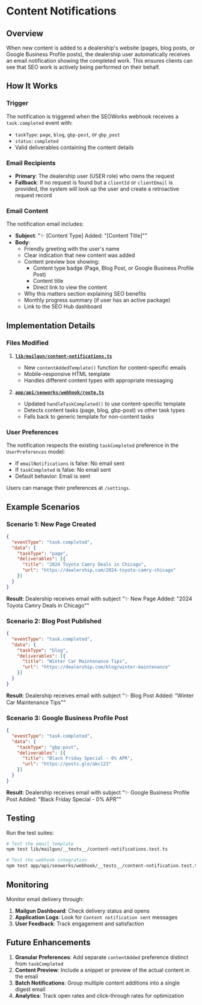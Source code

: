 # Content Notifications

## Overview
When new content is added to a dealership's website (pages, blog posts, or Google Business Profile posts), the dealership user automatically receives an email notification showing the completed work. This ensures clients can see that SEO work is actively being performed on their behalf.

## How It Works

### Trigger
The notification is triggered when the SEOWorks webhook receives a `task.completed` event with:
- `taskType`: `page`, `blog`, `gbp-post`, or `gbp_post`
- `status`: `completed`
- Valid deliverables containing the content details

### Email Recipients
- **Primary**: The dealership user (USER role) who owns the request
- **Fallback**: If no request is found but a `clientId` or `clientEmail` is provided, the system will look up the user and create a retroactive request record

### Email Content
The notification email includes:
- **Subject**: "✨ [Content Type] Added: "[Content Title]""
- **Body**:
  - Friendly greeting with the user's name
  - Clear indication that new content was added
  - Content preview box showing:
    - Content type badge (Page, Blog Post, or Google Business Profile Post)
    - Content title
    - Direct link to view the content
  - Why this matters section explaining SEO benefits
  - Monthly progress summary (if user has an active package)
  - Link to the SEO Hub dashboard

## Implementation Details

### Files Modified
1. **[`lib/mailgun/content-notifications.ts`](../lib/mailgun/content-notifications.ts)**
   - New `contentAddedTemplate()` function for content-specific emails
   - Mobile-responsive HTML template
   - Handles different content types with appropriate messaging

2. **[`app/api/seoworks/webhook/route.ts`](../app/api/seoworks/webhook/route.ts:332-346)**
   - Updated `handleTaskCompleted()` to use content-specific template
   - Detects content tasks (page, blog, gbp-post) vs other task types
   - Falls back to generic template for non-content tasks

### User Preferences
The notification respects the existing `taskCompleted` preference in the `UserPreferences` model:
- If `emailNotifications` is false: No email sent
- If `taskCompleted` is false: No email sent
- Default behavior: Email is sent

Users can manage their preferences at `/settings`.

## Example Scenarios

### Scenario 1: New Page Created
```json
{
  "eventType": "task.completed",
  "data": {
    "taskType": "page",
    "deliverables": [{
      "title": "2024 Toyota Camry Deals in Chicago",
      "url": "https://dealership.com/2024-toyota-camry-chicago"
    }]
  }
}
```
**Result**: Dealership receives email with subject "✨ New Page Added: "2024 Toyota Camry Deals in Chicago""

### Scenario 2: Blog Post Published
```json
{
  "eventType": "task.completed",
  "data": {
    "taskType": "blog",
    "deliverables": [{
      "title": "Winter Car Maintenance Tips",
      "url": "https://dealership.com/blog/winter-maintenance"
    }]
  }
}
```
**Result**: Dealership receives email with subject "✨ Blog Post Added: "Winter Car Maintenance Tips""

### Scenario 3: Google Business Profile Post
```json
{
  "eventType": "task.completed",
  "data": {
    "taskType": "gbp-post",
    "deliverables": [{
      "title": "Black Friday Special - 0% APR",
      "url": "https://posts.gle/abc123"
    }]
  }
}
```
**Result**: Dealership receives email with subject "✨ Google Business Profile Post Added: "Black Friday Special - 0% APR""

## Testing
Run the test suites:
```bash
# Test the email template
npm test lib/mailgun/__tests__/content-notifications.test.ts

# Test the webhook integration
npm test app/api/seoworks/webhook/__tests__/content-notification.test.ts
```

## Monitoring
Monitor email delivery through:
1. **Mailgun Dashboard**: Check delivery status and opens
2. **Application Logs**: Look for `Content notification sent` messages
3. **User Feedback**: Track engagement and satisfaction

## Future Enhancements
1. **Granular Preferences**: Add separate `contentAdded` preference distinct from `taskCompleted`
2. **Content Preview**: Include a snippet or preview of the actual content in the email
3. **Batch Notifications**: Group multiple content additions into a single digest email
4. **Analytics**: Track open rates and click-through rates for optimization